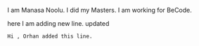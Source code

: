 I am Manasa Noolu.
I did my Masters.
I am working for BeCode.

here I am adding new line.
updated

```
Hi , Orhan added this line.
```
